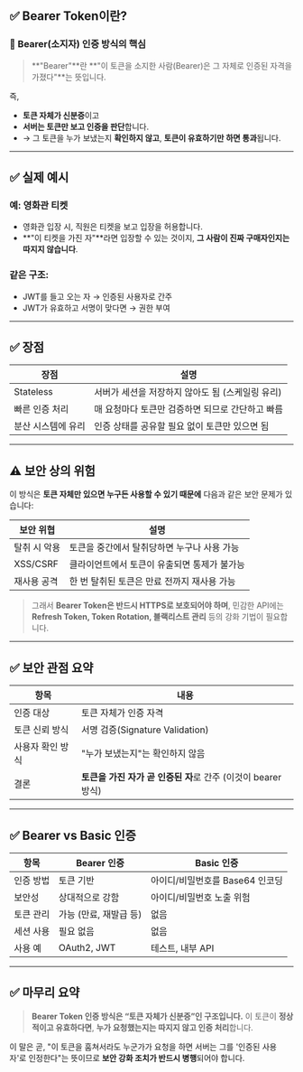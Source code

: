 ## ✅ Bearer Token이란?

### 🔐 Bearer(소지자) 인증 방식의 핵심

> \*\*"Bearer"\*\*란 \*\*"이 토큰을 소지한 사람(Bearer)은 그 자체로 인증된 자격을 가졌다"\*\*는 뜻입니다.

즉,

* **토큰 자체가 신분증**이고
* **서버는 토큰만 보고 인증을 판단**합니다.
* → 그 토큰을 누가 보냈는지 **확인하지 않고**, **토큰이 유효하기만 하면 통과**됩니다.

---

## ✅ 실제 예시

### 예: 영화관 티켓

* 영화관 입장 시, 직원은 티켓을 보고 입장을 허용합니다.
* \*\*"이 티켓을 가진 자"\*\*라면 입장할 수 있는 것이지, **그 사람이 진짜 구매자인지는 따지지 않습니다**.

### 같은 구조:

* JWT를 들고 오는 자 → 인증된 사용자로 간주
* JWT가 유효하고 서명이 맞다면 → 권한 부여

---

## ✅ 장점

| 장점         | 설명                           |
| ---------- | ---------------------------- |
| Stateless  | 서버가 세션을 저장하지 않아도 됨 (스케일링 유리) |
| 빠른 인증 처리   | 매 요청마다 토큰만 검증하면 되므로 간단하고 빠름  |
| 분산 시스템에 유리 | 인증 상태를 공유할 필요 없이 토큰만 있으면 됨   |

---

## ⚠️ 보안 상의 위험

이 방식은 **토큰 자체만 있으면 누구든 사용할 수 있기 때문에** 다음과 같은 보안 문제가 있습니다:

| 보안 위협    | 설명                        |
| -------- | ------------------------- |
| 탈취 시 악용  | 토큰을 중간에서 탈취당하면 누구나 사용 가능  |
| XSS/CSRF | 클라이언트에서 토큰이 유출되면 통제가 불가능  |
| 재사용 공격   | 한 번 탈취된 토큰은 만료 전까지 재사용 가능 |

> 그래서 **Bearer Token은 반드시 HTTPS로 보호되어야 하며**,
> 민감한 API에는 **Refresh Token, Token Rotation, 블랙리스트 관리** 등의 강화 기법이 필요합니다.

---

## ✅ 보안 관점 요약

| 항목        | 내용                                        |
| --------- | ----------------------------------------- |
| 인증 대상     | 토큰 자체가 인증 자격                              |
| 토큰 신뢰 방식  | 서명 검증(Signature Validation)               |
| 사용자 확인 방식 | "누가 보냈는지"는 확인하지 않음                        |
| 결론        | **토큰을 가진 자가 곧 인증된 자**로 간주 (이것이 bearer 방식) |

---

## ✅ Bearer vs Basic 인증

| 항목    | Bearer 인증      | Basic 인증             |
| ----- | -------------- | -------------------- |
| 인증 방법 | 토큰 기반          | 아이디/비밀번호를 Base64 인코딩 |
| 보안성   | 상대적으로 강함       | 아이디/비밀번호 노출 위험       |
| 토큰 관리 | 가능 (만료, 재발급 등) | 없음                   |
| 세션 사용 | 필요 없음          | 없음                   |
| 사용 예  | OAuth2, JWT    | 테스트, 내부 API          |

---

## ✅ 마무리 요약

> **Bearer Token 인증 방식은 “토큰 자체가 신분증”인 구조입니다.**
> 이 토큰이 **정상적이고 유효하다면**, **누가 요청했는지는 따지지 않고 인증 처리**합니다.

이 말은 곧, "이 토큰을 훔쳐서라도 누군가가 요청을 하면 서버는 그를 '인증된 사용자'로 인정한다"는 뜻이므로 **보안 강화 조치가 반드시 병행**되어야 합니다.

